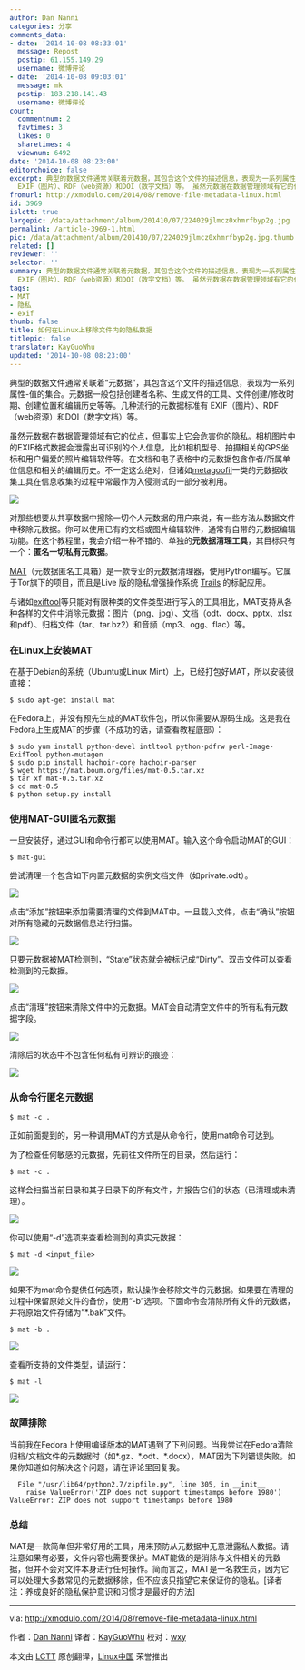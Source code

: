 ```yaml
---
author: Dan Nanni
categories: 分享
comments_data:
- date: '2014-10-08 08:33:01'
  message: Repost
  postip: 61.155.149.29
  username: 微博评论
- date: '2014-10-08 09:03:01'
  message: mk
  postip: 183.218.141.43
  username: 微博评论
count:
  commentnum: 2
  favtimes: 3
  likes: 0
  sharetimes: 4
  viewnum: 6492
date: '2014-10-08 08:23:00'
editorchoice: false
excerpt: 典型的数据文件通常关联着元数据，其包含这个文件的描述信息，表现为一系列属性-值的集合。元数据一般包括创建者名称、生成文件的工具、文件创建/修改时期、创建位置和编辑历史等等。几种流行的元数据标准有
  EXIF（图片）、RDF（web资源）和DOI（数字文档）等。 虽然元数据在数据管理领域有它的优点，但事实上它会危害你的隐私。相机图片中的EXIF格式数据会泄露出可识别的个人信息，比如相机型号、拍摄相关的GPS坐标和用户偏爱的照片编辑软件等。在文档和电子表格中的元数据包含作者/所属单位信息和相关的编辑历史。不一定这么绝对，但诸
fromurl: http://xmodulo.com/2014/08/remove-file-metadata-linux.html
id: 3969
islctt: true
largepic: /data/attachment/album/201410/07/224029jlmcz0xhmrfbyp2g.jpg
permalink: /article-3969-1.html
pic: /data/attachment/album/201410/07/224029jlmcz0xhmrfbyp2g.jpg.thumb.jpg
related: []
reviewer: ''
selector: ''
summary: 典型的数据文件通常关联着元数据，其包含这个文件的描述信息，表现为一系列属性-值的集合。元数据一般包括创建者名称、生成文件的工具、文件创建/修改时期、创建位置和编辑历史等等。几种流行的元数据标准有
  EXIF（图片）、RDF（web资源）和DOI（数字文档）等。 虽然元数据在数据管理领域有它的优点，但事实上它会危害你的隐私。相机图片中的EXIF格式数据会泄露出可识别的个人信息，比如相机型号、拍摄相关的GPS坐标和用户偏爱的照片编辑软件等。在文档和电子表格中的元数据包含作者/所属单位信息和相关的编辑历史。不一定这么绝对，但诸
tags:
- MAT
- 隐私
- exif
thumb: false
title: 如何在Linux上移除文件内的隐私数据
titlepic: false
translator: KayGuoWhu
updated: '2014-10-08 08:23:00'
---
```


典型的数据文件通常关联着“元数据”，其包含这个文件的描述信息，表现为一系列属性-值的集合。元数据一般包括创建者名称、生成文件的工具、文件创建/修改时期、创建位置和编辑历史等等。几种流行的元数据标准有 EXIF（图片）、RDF（web资源）和DOI（数字文档）等。


虽然元数据在数据管理领域有它的优点，但事实上它会[危害](http://www.theguardian.com/world/2013/sep/30/nsa-americans-metadata-year-documents)你的隐私。相机图片中的EXIF格式数据会泄露出可识别的个人信息，比如相机型号、拍摄相关的GPS坐标和用户偏爱的照片编辑软件等。在文档和电子表格中的元数据包含作者/所属单位信息和相关的编辑历史。不一定这么绝对，但诸如[metagoofil](http://code.google.com/p/metagoofil/)一类的元数据收集工具在信息收集的过程中常最作为入侵测试的一部分被利用。


![](/data/attachment/album/201410/07/224029jlmcz0xhmrfbyp2g.jpg)


对那些想要从共享数据中擦除一切个人元数据的用户来说，有一些方法从数据文件中移除元数据。你可以使用已有的文档或图片编辑软件，通常有自带的元数据编辑功能。在这个教程里，我会介绍一种不错的、单独的**元数据清理工具**，其目标只有一个：**匿名一切私有元数据**。


[MAT](https://mat.boum.org/)（元数据匿名工具箱）是一款专业的元数据清理器，使用Python编写。它属于Tor旗下的项目，而且是Live 版的隐私增强操作系统 [Trails](https://tails.boum.org/) 的标配应用。


与诸如[exiftool](http://xmodulo.com/2013/08/view-or-edit-pdf-and-image-metadata-from-command-line-on-linux.html)等只能对有限种类的文件类型进行写入的工具相比，MAT支持从各种各样的文件中消除元数据：图片（png、jpg）、文档（odt、docx、pptx、xlsx和pdf）、归档文件（tar、tar.bz2）和音频（mp3、ogg、flac）等。


### 在Linux上安装MAT


在基于Debian的系统（Ubuntu或Linux Mint）上，已经打包好MAT，所以安装很直接：



```
$ sudo apt-get install mat

```

在Fedora上，并没有预先生成的MAT软件包，所以你需要从源码生成。这是我在Fedora上生成MAT的步骤（不成功的话，请查看教程底部）：



```
$ sudo yum install python-devel intltool python-pdfrw perl-Image-ExifTool python-mutagen
$ sudo pip install hachoir-core hachoir-parser
$ wget https://mat.boum.org/files/mat-0.5.tar.xz
$ tar xf mat-0.5.tar.xz
$ cd mat-0.5
$ python setup.py install 

```

### 使用MAT-GUI匿名元数据


一旦安装好，通过GUI和命令行都可以使用MAT。输入这个命令启动MAT的GUI：



```
$ mat-gui

```

尝试清理一个包含如下内置元数据的实例文档文件（如private.odt）。


![](/data/attachment/album/201410/07/222744u6cb5ln3l9c349e5.jpg)


点击“添加”按钮来添加需要清理的文件到MAT中。一旦载入文件，点击“确认”按钮对所有隐藏的元数据信息进行扫描。


![](/data/attachment/album/201410/07/224106g2d293f9ex3spq37.jpg)


只要元数据被MAT检测到，“State”状态就会被标记成“Dirty”。双击文件可以查看检测到的元数据。


![](/data/attachment/album/201410/07/224108ccfhmjfpphhrhjpz.jpg)


点击“清理”按钮来清除文件中的元数据。MAT会自动清空文件中的所有私有元数据字段。


![](/data/attachment/album/201410/07/222821uge9xqkaam3zqfh4.jpg)


清除后的状态中不包含任何私有可辨识的痕迹：


![](/data/attachment/album/201410/07/222917braejbhmfofujss8.jpg)


### 从命令行匿名元数据



```
$ mat -c .

```

正如前面提到的，另一种调用MAT的方式是从命令行，使用mat命令可达到。


为了检查任何敏感的元数据，先前往文件所在的目录，然后运行：



```
$ mat -c .

```

这样会扫描当前目录和其子目录下的所有文件，并报告它们的状态（已清理或未清理）。


![](/data/attachment/album/201410/07/223005kydugervorn5vodh.png)


你可以使用“-d”选项来查看检测到的真实元数据：



```
$ mat -d <input_file> 

```

![](/data/attachment/album/201410/07/223144l2tetwqjzzpujjj7.jpg)


如果不为mat命令提供任何选项，默认操作会移除文件的元数据。如果要在清理的过程中保留原始文件的备份，使用“-b”选项。下面命令会清除所有文件的元数据，并将原始文件存储为“\*.bak”文件。



```
$ mat -b . 

```

![](/data/attachment/album/201410/07/223335hh55jxfnqpvl0hqy.jpg)


查看所支持的文件类型，请运行：



```
$ mat -l 

```

![](/data/attachment/album/201410/07/223359yt91dgajgdld9xgl.jpg)


### 故障排除


当前我在Fedora上使用编译版本的MAT遇到了下列问题。当我尝试在Fedora清除归档/文档文件的元数据时（如*.gz、*.odt、\*.docx），MAT因为下列错误失败。如果你知道如何解决这个问题，请在评论里回复我。



```
  File "/usr/lib64/python2.7/zipfile.py", line 305, in __init__
    raise ValueError('ZIP does not support timestamps before 1980')
ValueError: ZIP does not support timestamps before 1980

```

### 总结


MAT是一款简单但非常好用的工具，用来预防从元数据中无意泄露私人数据。请注意如果有必要，文件内容也需要保护。MAT能做的是消除与文件相关的元数据，但并不会对文件本身进行任何操作。简而言之，MAT是一名救生员，因为它可以处理大多数常见的元数据移除，但不应该只指望它来保证你的隐私。[译者注：养成良好的隐私保护意识和习惯才是最好的方法]




---


via: <http://xmodulo.com/2014/08/remove-file-metadata-linux.html>


作者：[Dan Nanni](http://xmodulo.com/author/nanni) 译者：[KayGuoWhu](https://github.com/KayGuoWhu) 校对：[wxy](https://github.com/wxy)


本文由 [LCTT](https://github.com/LCTT/TranslateProject) 原创翻译，[Linux中国](http://linux.cn/) 荣誉推出